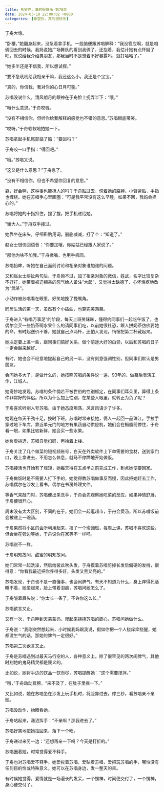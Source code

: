 ```yaml
---
title: 希望你，真的很快乐-第78章
date: 2024-03-19 22:00:02 +0800
categories: [希望你，真的很快乐]
---
```


于舟大惊。

“卧槽。”她翻身起来，没急着拿手机，一股脑便跟苏唱解释：“我没答应啊，就是咱俩回去的时候，我妈说她广场舞队的看到我俩了，还抱着，我估计她有点怀疑了吧，就说给我介绍男朋友，那我当时不是想着不好暴露吗，就打哈哈了。”

“她多半还是不信我，所以想试探。”

“要不急吼吼给我相亲干嘛，我还这么小，我还是个宝宝。”

“真的，你信我，我对你的心日月可鉴。”

苏唱没说什么，清风朗月的眼神在于舟脸上抚弄半下：“哦。”

“哦什么意思。”于舟咬唇。

“没有不相信你，但听你给我解释的感觉也不错的意思。”苏唱眼底带笑。

“哎呀。”于舟软软地拍她一下。

苏唱拿起手机尾部掂了掂：“要回吗？”

于舟咬一口手指：“得回吧。”

“哦。”苏唱又说。

“这又是什么意思？”于舟急了。

“没有不相信你，但也不希望你回复的意思。”

靠，好会啊，这种事也能撩人的吗？于舟贴过去，傍着她的胳膊，小臂紧贴，手指也缠绕。她在苏唱手心里画圈：“可是我平常没有这么早睡，如果不回，我妈会担心的。”

苏唱将她的十指扣住，捏了捏，把手机递给她。

“谢大人。”于舟双手接过。

她靠坐在床头，仔细斟酌用词，删删减减，打了个：“知道了。”

赵女士很快回语音：“你要加哦，你姑姑已经跟人家说了。”

“那他为啥不加我。”于舟撇嘴，也用手机回。

苏唱抬眸，听她在自己面前讨论和相亲对象谁加谁的问题。

又和赵女士掰扯两句后，于舟拗不过，加了相亲对象的微信，姓武，名字比较复杂不好打，她带着被迫相亲的怨气给人备注“大郎“，又觉得太缺德了，心怀愧疚地改为“武某“。

小动作被苏唱看在眼里，好笑地挽了挽嘴角。

同居生活的第一天，虽然有个小插曲，也算完美落幕。

于舟进入“有唱万事足”的阶段，每天上班笑眯眯，懂得约同事们一起吃午饭了，也偶尔会买一些奶茶啊水果什么的请同事们吃，以前她很社恐，跟人拼奶茶仿佛要她的命，有时起送价不够，她就自己点两杯，还怕人发现，悄悄把第二杯藏起来。

她决定要上进一些，跟同事们搞好关系，做个前途大好的白领，以后和苏唱的日子一定会越来越好。

有时，她也会不经意地提起自己的另一半，没有刻意强调性别，但同事们默认是男朋友。

会问她多大了，是做什么的，她按照苏唱的条件说一遍，93年的，做幕后表演工作，江城人。

她奇妙地发现，苏唱的条件倘若不被世俗的性别框定，在同事们耳朵里，算得上条件非常好的伴侣。所以为什么加上性别，在某些人眼里，就转正为负了呢？

于舟喜欢听别人夸苏唱，由于她态度坦荡，风言风语少了许多。

她现在每天干劲十足，按时下班，苏唱时常来接她，俩人一起回一品珠江。手拉手穿过地下车库，靠近单元门的地方有果蔬自动供应机，她们会在橱窗前停住，于舟看一眼，如果比较新鲜，她会买一些水果。

她负责挑选，苏唱自觉扫码，再拎着上楼。

于舟关注了几个做菜的短视频账号，白天在外卖软件上下单需要的食材，送到家门口，晚上拿进去，不用怎么休息，就马不停蹄地开始做饭。

苏唱接活也开始有了规矩，她每天得在五点半之前完成工作，到点她便要回家。

于舟做饭时是不需要人打下手的，她觉得教苏唱做事反而慢，因此把她赶去工作，苏唱偶尔在沙发上看书，偶尔在书房处理文件。

等香气来敲门时，苏唱便出来洗手，于舟会先观察她吃菜的反应，如果神情舒展，于舟便很开心。

周末没有太大区别，不同的在于，她们会一起逛超市，于舟会煲汤，所以苏唱饭前会被递上一碗汤。

于舟果然将小区的会所利用起来，报了一个瑜伽班，每周上课，苏唱不喜欢这些，但会坐在旁边等她，于舟说你在家等不一样吗。

苏唱说不一样。

于舟明知故问，甜蜜的明知故问。

她们常常一起洗澡，然后给彼此吹头发，于舟摸着苏唱剪掉长发后偏硬的发梢，很得意：“你看我最近把你养得多好，头发又黑又亮的。”

苏唱发现，于舟也不是一直懂事，也会闹脾气。有天不知道为什么，身上痒得死活睡不着，她坐起来，脸上带着泪痕，苏唱问她怎么了。

于舟皱着眉头说：“你太长一条了，不许你这么长。”

苏唱欲言又止。

又有一次，于舟睡到天蒙蒙亮，爬起来挠挠苏唱的脚心，苏唱问她做什么。

于舟说：“我刚突然想起来，小时候我妈跟我说，假如你把一个人挠痒痒挠醒，她都没生气的话，那她的脾气一定很好。”

苏唱第二次欲言又止。

于舟是苏唱遇到过最天马行空的人，各种意义上。除了很罕见的两次闹脾气，其他时刻她的鬼马精灵都是褒义的。

比如说，她将手边的饮品一饮而尽，苏唱提醒她：“这个需要搅拌。”

“哦，”于舟动动肩膀，“来不及了，在肚子里摇一下。”

又比如说，她在苏唱坐在沙发上玩手机时，将脸靠过去，停三秒，看苏唱亲不亲她。

苏唱没动作，抬眼看她。

于舟站起来，潇洒挥手：“不亲啊？那我进去了。”

苏唱好笑地把她拉回来，落下一个吻。

于舟递过来另一边：“还想再亲一下吗？今天是打折的。”

苏唱圈着她，时常觉得爱不释手。

于舟也对苏唱爱不释手。她爱挨着苏唱，爱贴着苏唱，爱把玩苏唱的手，哪怕没有任何目的性或特殊意义，她可以在苏唱身边，发一整天的呆。

有时候她觉得，爱情就是一场漫长的发呆，一个愣神，时间便交付了，一个愣神，身心便交付了。

